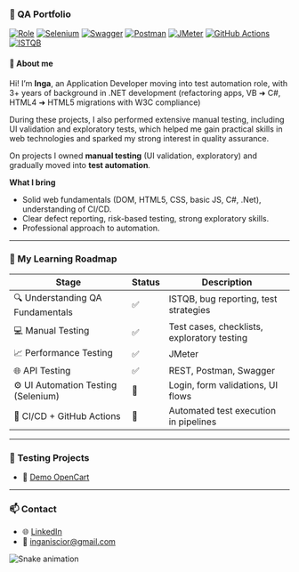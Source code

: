  

###

### 🧪 QA Portfolio

[![Role](https://img.shields.io/badge/Role-Automation%20Engineer-informational?logo=github&logoColor=white&style=for-the-badge)]()
[![Selenium](https://img.shields.io/badge/Automation-Selenium-43B02A?logo=selenium&logoColor=white)]()
[![Swagger](https://img.shields.io/badge/API-Swagger-green)]()
[![Postman](https://img.shields.io/badge/API-Postman-orange)]()
[![JMeter](https://img.shields.io/badge/Performance-JMeter-red)]()
[![GitHub Actions](https://img.shields.io/badge/CI-GitHub%20Actions-blue)]()
[![ISTQB](https://img.shields.io/badge/Cert-ISTQB%20FL-blueviolet)]()

#### 📝 About me

Hi! I’m **Inga**, an Application Developer moving into test automation role, with 3+ years of background in .NET development (refactoring apps, VB ➜ C#, HTML4 ➜ HTML5 migrations with W3C compliance)

During these projects, I also performed extensive manual testing, including UI validation and exploratory tests, which helped me gain practical skills in web technologies and sparked my strong interest in quality assurance.

On projects I owned **manual testing** (UI validation, exploratory) and gradually moved into **test automation**.

**What I bring**
- Solid web fundamentals (DOM, HTML5, CSS, basic JS, C#, .Net), understanding of CI/CD.
- Clear defect reporting, risk-based testing, strong exploratory skills.
- Professional approach to automation.

---

### 🚀 My Learning Roadmap

| Stage | Status | Description |
|-------|--------|-------------|
| 🔍 Understanding QA Fundamentals | ✅ | ISTQB, bug reporting, test strategies |
| 💻 Manual Testing | ✅ | Test cases, checklists, exploratory testing |
| 📈 Performance Testing | ✅ | JMeter |
| 🌐 API Testing | ✅ | REST, Postman, Swagger |
| ⚙️ UI Automation Testing (Selenium) | 🔄 | Login, form validations, UI flows |
| 🧪 CI/CD + GitHub Actions | 🔄 | Automated test execution in pipelines |
---

### 📁 Testing Projects

- 🔗 [Demo OpenCart](https://github.com/innscr/QA_demo.opencart)

---


### 📫 Contact

- 🌐 [LinkedIn](https://www.linkedin.com/in/innscr/)
- 📧 inganiscior@gmail.com

<img src="https://innscr.github.io/innscr/snake.svg" alt="Snake animation" />

###
